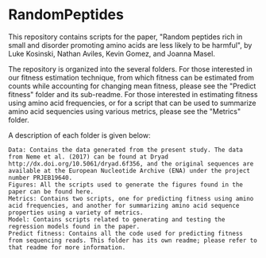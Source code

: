 # RandomPeptides
This repository contains scripts for the paper, "Random peptides rich in small and disorder promoting amino acids are less likely to be harmful", by Luke Kosinski, Nathan Aviles, Kevin Gomez, and Joanna Masel.

The repository is organized into the several folders. For those interested in our fitness estimation technique, from which fitness can be estimated from counts while accounting for changing mean fitness, please see the "Predict fitness" folder and its sub-readme. For those interested in estimating fitness using amino acid frequencies, or for a script that can be used to summarize amino acid sequencies using various metrics, please see the "Metrics" folder.

A description of each folder is given below:

	Data: Contains the data generated from the present study. The data from Neme et al. (2017) can be found at Dryad http://dx.doi.org/10.5061/dryad.6f356, and the original sequences are available at the European Nucleotide Archive (ENA) under the project number PRJEB19640.
	Figures: All the scripts used to generate the figures found in the paper can be found here.
	Metrics: Contains two scripts, one for predicting fitness using amino acid frequencies, and another for summarizing amino acid sequence properties using a variety of metrics.
	Model: Contains scripts related to generating and testing the regression models found in the paper.
	Predict fitness: Contains all the code used for predicting fitness from sequencing reads. This folder has its own readme; please refer to that readme for more information.
